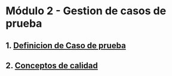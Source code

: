 # Módulo 2 - Gestion de casos de prueba

## 1. [**Definicion de Caso de prueba**](modulo_1/01_terminologia.md)

## 2. [**Conceptos de calidad**](modulo_2/02_conceptos_calidad.md)
